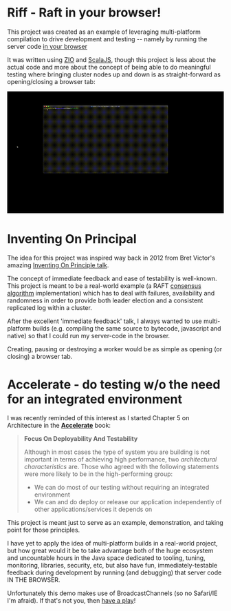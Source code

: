 # Riff - Raft in your browser!

This project was created as an example of leveraging multi-platform compilation to drive development and testing -- namely by running the server code [in your browser](https://aaronp.github.io/riffd)

It was written using [ZIO](https://zio.dev/) and [ScalaJS](https://www.scala-js.org/), though this project is less about the actual code and more about the concept of being able to do 
meaningful testing where bringing cluster nodes up and down is as straight-forward as opening/closing a browser tab: 

![demo](docs/demo.gif)

# Inventing On Principal
The idea for this project was inspired way back in 2012 from Bret Victor's amazing [Inventing On Principle talk](https://vimeo.com/36579366).

The concept of immediate feedback and ease of testability is well-known. This project is meant to be a real-world example (a RAFT [consensus algorithm](consensus.md) implementation) which 
has to deal with failures, availability and randomness in order to provide both leader election and a consistent replicated log within a cluster.

After the excellent 'immediate feedback' talk, I always wanted to use multi-platform builds (e.g. compiling the same source to bytecode, javascript and native) 
so that I could run my server-code in the browser. 

Creating, pausing or destroying a worker would be as simple as opening (or closing) a browser tab.

# Accelerate - do testing w/o the need for an integrated environment

I was recently reminded of this interest as I started Chapter 5 on Architecture in the __[Accelerate](https://www.amazon.co.uk/Accelerate-Software-Performing-Technology-Organizations/dp/1942788339)__ book:

> __Focus On Deployability And Testability__
>
> Although in most cases the type of system you are building is not important in terms of achieving high performance, two _architectural characteristics_ are.
> Those who agreed with the following statements were more likely to be in the high-performing group:
>  * We can do most of our testing without requiring an integrated environment
>  * We can and do deploy or release our application independently of other applications/services it depends on

This project is meant just to serve as an example, demonstration, and taking point for those principles.

I have yet to apply the idea of multi-platform builds in a real-world project, but how great would it be to take advantage 
both of the huge ecosystem and uncountable hours in the Java space dedicated to tooling, tuning, monitoring, libraries, security, etc, 
but also have fun, immediately-testable feedback during development by running (and debugging) that server code IN THE BROWSER.  


Unfortunately this demo makes use of BroadcastChannels (so no Safari/IE I'm afraid). If that's not you, then [have a play](https://aaronp.github.io/riffd)!
